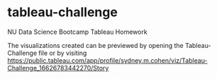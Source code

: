 # tableau-challenge
NU Data Science Bootcamp Tableau Homework 

The visualizations created can be previewed by opening the Tableau-Challenge file or by visiting https://public.tableau.com/app/profile/sydney.m.cohen/viz/Tableau-Challenge_16626783442270/Story
